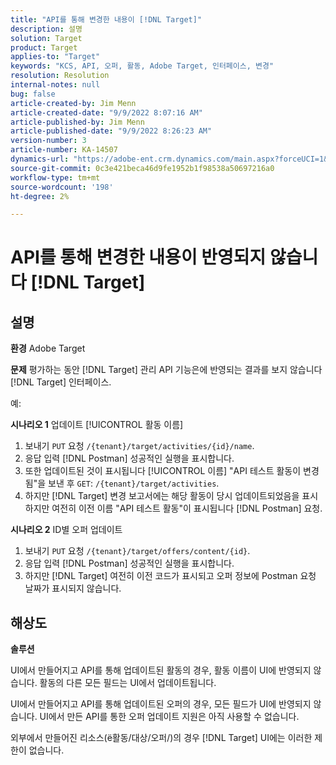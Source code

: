 ```yaml
---
title: "API를 통해 변경한 내용이 [!DNL Target]"
description: 설명
solution: Target
product: Target
applies-to: "Target"
keywords: "KCS, API, 오퍼, 활동, Adobe Target, 인터페이스, 변경"
resolution: Resolution
internal-notes: null
bug: false
article-created-by: Jim Menn
article-created-date: "9/9/2022 8:07:16 AM"
article-published-by: Jim Menn
article-published-date: "9/9/2022 8:26:23 AM"
version-number: 3
article-number: KA-14507
dynamics-url: "https://adobe-ent.crm.dynamics.com/main.aspx?forceUCI=1&pagetype=entityrecord&etn=knowledgearticle&id=ccc21268-1630-ed11-9db1-0022480866ad"
source-git-commit: 0c3e421beca46d9fe1952b1f98538a50697216a0
workflow-type: tm+mt
source-wordcount: '198'
ht-degree: 2%

---
```


# API를 통해 변경한 내용이 반영되지 않습니다 [!DNL Target]

## 설명


<b>환경</b>
Adobe Target

<b>문제</b>
평가하는 동안 [!DNL Target] 관리 API 기능은에 반영되는 결과를 보지 않습니다 [!DNL Target] 인터페이스.

예:

<b>시나리오 1</b>
업데이트 [!UICONTROL 활동 이름]

1. 보내기 `PUT` 요청 `/{tenant}/target/activities/{id}/name`.
2. 응답 입력 [!DNL Postman] 성공적인 실행을 표시합니다.
3. 또한 업데이트된 것이 표시됩니다 [!UICONTROL 이름] &quot;API 테스트 활동이 변경됨&quot;을 보낸 후 `GET`: `/{tenant}/target/activities`.
4. 하지만 [!DNL Target] 변경 보고서에는 해당 활동이 당시 업데이트되었음을 표시하지만 여전히 이전 이름 &quot;API 테스트 활동&quot;이 표시됩니다 [!DNL Postman] 요청.


<b>시나리오 2</b>
ID별 오퍼 업데이트

1. 보내기 `PUT` 요청 `/{tenant}/target/offers/content/{id}`.
2. 응답 입력 [!DNL Postman] 성공적인 실행을 표시합니다.
3. 하지만 [!DNL Target] 여전히 이전 코드가 표시되고 오퍼 정보에 Postman 요청 날짜가 표시되지 않습니다.







## 해상도


<b>솔루션</b>

UI에서 만들어지고 API를 통해 업데이트된 활동의 경우, 활동 이름이 UI에 반영되지 않습니다. 활동의 다른 모든 필드는 UI에서 업데이트됩니다.

UI에서 만들어지고 API를 통해 업데이트된 오퍼의 경우, 모든 필드가 UI에 반영되지 않습니다. UI에서 만든 API를 통한 오퍼 업데이트 지원은 아직 사용할 수 없습니다.

외부에서 만들어진 리소스(ё활동/대상/오퍼/)의 경우 [!DNL Target] UI에는 이러한 제한이 없습니다.


